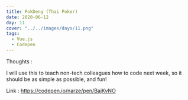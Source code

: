 ```yaml
---
title: PokDeng (Thai Poker)
date: 2020-06-12
day: 11
cover: "../../images/days/11.png"
tags:
  - Vue.js
  - Codepen
---
```


Thoughts :

I will use this to teach non-tech colleagues how to code next week, so it should be as simple as possible, and fun!

Link : https://codepen.io/narze/pen/BajKvNO
